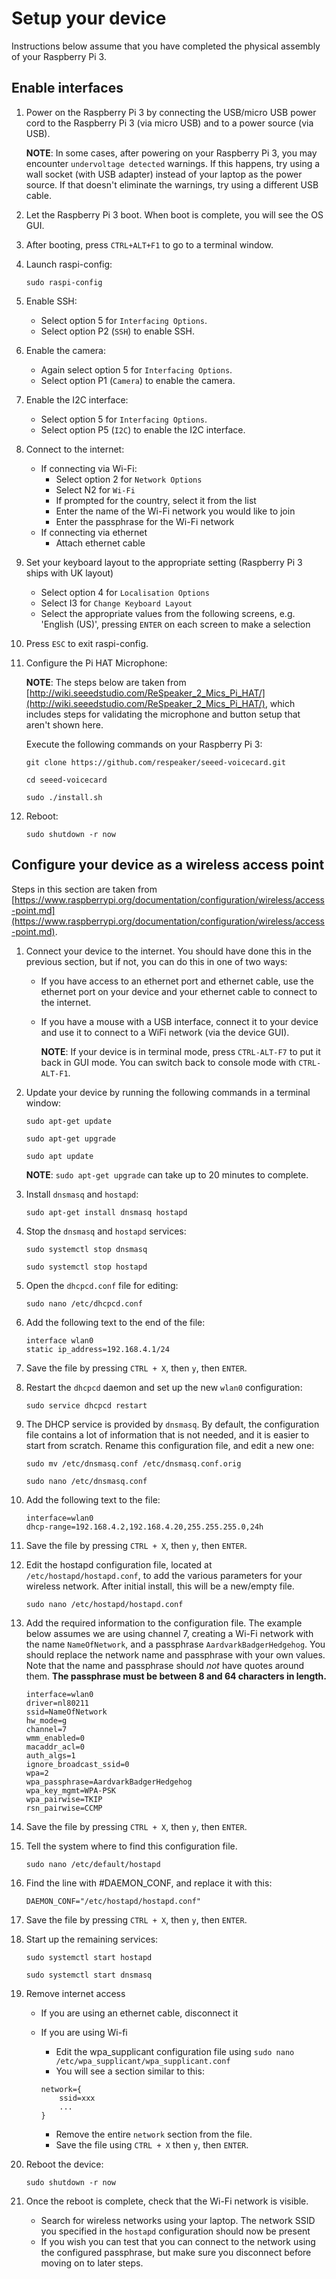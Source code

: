 # Setup your device

Instructions below assume that you have completed the physical assembly of your Raspberry Pi 3.

## Enable interfaces

1. Power on the Raspberry Pi 3 by connecting the USB/micro USB power cord to the Raspberry Pi 3 (via micro USB) and to a power source (via USB).

    **NOTE**: In some cases, after powering on your Raspberry Pi 3, you may encounter `undervoltage detected` warnings. If this happens, try using a wall socket (with USB adapter) instead of your laptop as the power source. If that doesn't eliminate the warnings, try using a different USB cable.

1. Let the Raspberry Pi 3 boot. When boot is complete, you will see the OS GUI.
1. After booting, press `CTRL+ALT+F1` to go to a terminal window.
1. Launch raspi-config:

    `sudo raspi-config`

1. Enable SSH:
    - Select option 5 for `Interfacing Options`.
    - Select option P2 (`SSH`) to enable SSH.
1. Enable the camera:
    - Again select option 5 for `Interfacing Options`.
    - Select option P1 (`Camera`) to enable the camera.
1. Enable the I2C interface:
    - Select option 5 for `Interfacing Options`.
    - Select option P5 (`I2C`) to enable the I2C interface.
1. Connect to the internet:
    - If connecting via Wi-Fi:
        - Select option 2 for `Network Options`
        - Select N2 for `Wi-Fi`
        - If prompted for the country, select it from the list
        - Enter the name of the Wi-Fi network you would like to join
        - Enter the passphrase for the Wi-Fi network
    - If connecting via ethernet
        - Attach ethernet cable
1. Set your keyboard layout to the appropriate setting (Raspberry Pi 3 ships with UK layout)
    - Select option 4 for `Localisation Options`
    - Select I3 for `Change Keyboard Layout`
    - Select the appropriate values from the following screens, e.g. 'English (US)', pressing `ENTER` on each screen to make a selection
1. Press `ESC` to exit raspi-config.

1. Configure the Pi HAT Microphone:

    **NOTE**: The steps below are taken from [http://wiki.seeedstudio.com/ReSpeaker_2_Mics_Pi_HAT/](http://wiki.seeedstudio.com/ReSpeaker_2_Mics_Pi_HAT/), which includes steps for validating the microphone and button setup that aren't shown here.

    Execute the following commands on your Raspberry Pi 3:

    `git clone https://github.com/respeaker/seeed-voicecard.git`

    `cd seeed-voicecard`

    `sudo ./install.sh`

1. Reboot:

    `sudo shutdown -r now`

## Configure your device as a wireless access point

Steps in this section are taken from [https://www.raspberrypi.org/documentation/configuration/wireless/access-point.md](https://www.raspberrypi.org/documentation/configuration/wireless/access-point.md).

1. Connect your device to the internet. You should have done this in the previous section, but if not, you can do this in one of two ways:

    - If you have access to an ethernet port and ethernet cable, use the ethernet port on your device and your ethernet cable to connect to the internet.
    - If you have a mouse with a USB interface, connect it to your device and use it to connect to a WiFi network (via the device GUI).

        **NOTE**: If your device is in terminal mode, press `CTRL-ALT-F7` to put it back in GUI mode.  You can switch back to console mode with `CTRL-ALT-F1`.

1. Update your device by running the following commands in a terminal window:

    `sudo apt-get update`

    `sudo apt-get upgrade`

    `sudo apt update`

    **NOTE**: `sudo apt-get upgrade` can take up to 20 minutes to complete.

1. Install `dnsmasq` and `hostapd`:

    `sudo apt-get install dnsmasq hostapd`

1. Stop the `dnsmasq` and `hostapd` services:

    `sudo systemctl stop dnsmasq`

    `sudo systemctl stop hostapd`

1. Open the `dhcpcd.conf` file for editing:

    `sudo nano /etc/dhcpcd.conf`

1. Add the following text to the end of the file:

    ```text
    interface wlan0
    static ip_address=192.168.4.1/24
    ```
1. Save the file by pressing `CTRL + X`, then `y`, then `ENTER`.
1. Restart the `dhcpcd` daemon and set up the new `wlan0` configuration:

    `sudo service dhcpcd restart`

1. The DHCP service is provided by `dnsmasq`. By default, the configuration file contains a lot of information that is not needed, and it is easier to start from scratch. Rename this configuration file, and edit a new one:

    `sudo mv /etc/dnsmasq.conf /etc/dnsmasq.conf.orig`

    `sudo nano /etc/dnsmasq.conf`

1. Add the following text to the file:

    ```text
    interface=wlan0
    dhcp-range=192.168.4.2,192.168.4.20,255.255.255.0,24h
    ```
1. Save the file by pressing `CTRL + X`, then `y`, then `ENTER`.
1. Edit the hostapd configuration file, located at `/etc/hostapd/hostapd.conf`, to add the various parameters for your wireless network. After initial install, this will be a new/empty file.

    `sudo nano /etc/hostapd/hostapd.conf`

1. Add the required information to the configuration file. The example below assumes we are using channel 7, creating a Wi-Fi network with the name `NameOfNetwork`, and a passphrase `AardvarkBadgerHedgehog`. You should replace the network name and passphrase with your own values.  Note that the name and passphrase should *not* have quotes around them. **The passphrase must be between 8 and 64 characters in length.**

    ```text
    interface=wlan0
    driver=nl80211
    ssid=NameOfNetwork
    hw_mode=g
    channel=7
    wmm_enabled=0
    macaddr_acl=0
    auth_algs=1
    ignore_broadcast_ssid=0
    wpa=2
    wpa_passphrase=AardvarkBadgerHedgehog
    wpa_key_mgmt=WPA-PSK
    wpa_pairwise=TKIP
    rsn_pairwise=CCMP
    ```

1. Save the file by pressing `CTRL + X`, then `y`, then `ENTER`.

1. Tell the system where to find this configuration file.

    `sudo nano /etc/default/hostapd`

1. Find the line with #DAEMON_CONF, and replace it with this:

    `DAEMON_CONF="/etc/hostapd/hostapd.conf"`

1. Save the file by pressing `CTRL + X`, then `y`, then `ENTER`.
1. Start up the remaining services:

    `sudo systemctl start hostapd`

    `sudo systemctl start dnsmasq`

1. Remove internet access

    - If you are using an ethernet cable, disconnect it
    - If you are using Wi-fi
        - Edit the wpa_supplicant configuration file using `sudo nano /etc/wpa_supplicant/wpa_supplicant.conf`
        - You will see a section similar to this:

        ```text
        network={
            ssid=xxx
            ...
        }
        ```
        - Remove the entire `network` section from the file.
        - Save the file using `CTRL + X` then `y`, then `ENTER`.

1. Reboot the device:

    `sudo shutdown -r now`

1. Once the reboot is complete, check that the Wi-Fi network is visible.
    - Search for wireless networks using your laptop. The network SSID you specified in the `hostapd` configuration should now be present
    - If you wish you can test that you can connect to the network using the configured passphrase, but make sure you disconnect before moving on to later steps.